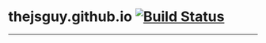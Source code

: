 # thejsguy.github.io [![Build Status](https://travis-ci.org/thejsguy/thejsguy.github.io.svg?branch=master)](https://travis-ci.org/thejsguy/thejsguy.github.io)
---
